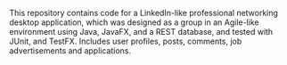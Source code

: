 This repository contains code for a LinkedIn-like professional networking desktop application, which was designed as a group in an Agile-like environment using Java, JavaFX, 
and a REST database, and tested with JUnit, and TestFX. Includes user profiles, posts, comments, job advertisements and applications. 



